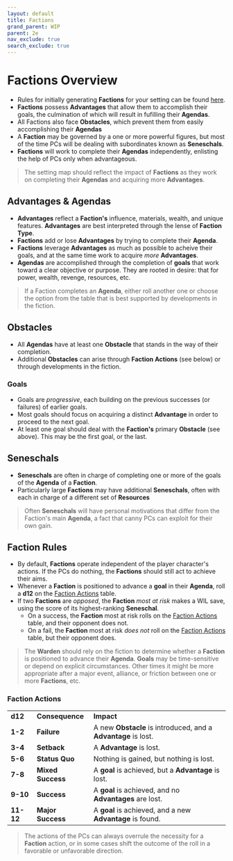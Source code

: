 ```yaml
---
layout: default
title: Factions
grand_parent: WIP
parent: 2e
nav_exclude: true
search_exclude: true
---
```


# Factions Overview
- Rules for initially generating **Factions** for your setting can be found [here](/wip/2e/setting#factions).
- **Factions** possess **Advantages** that allow them to accomplish their goals, the culmination of which will result in fufilling their **Agendas**.
- All Factions also face **Obstacles**, which prevent them from easily accomplishing their **Agendas**
- A **Faction** may be governed by a one or more powerful figures, but most of the time PCs will be dealing with subordinates known as **Seneschals**.
- **Factions** will work to complete their **Agendas** independently, enlisting the help of PCs only when advantageous.

> The setting map should reflect the impact of **Factions** as they work on completing their **Agendas** and acquiring more **Advantages**.

## Advantages & Agendas
- **Advantages** reflect a **Faction's** influence, materials, wealth, and unique features. **Advantages** are best interpreted through the lense of **Faction Type**.
- **Factions** add or lose **Advantages** by trying to complete their **Agenda**.
- **Factions** leverage **Advantages** as much as possible to acheive their goals, and at the same time work to acquire _more_ **Advantages**. 
- **Agendas** are accomplished through the completion of **goals** that work toward a clear objective or purpose. They are rooted in desire: that for power, wealth, revenge, resources, etc.

> If a Faction completes an **Agenda**, either roll another one or choose the option from the table that is best supported by developments in the fiction.

## Obstacles
- All **Agendas** have at least one **Obstacle** that stands in the way of their completion.  
- Additional **Obstacles** can arise through **Faction Actions** (see below) or through developments in the fiction.

### Goals
  - Goals are _progressive_, each building on the previous successes (or failures) of earlier goals.
  - Most goals should focus on acquiring a distinct **Advantage** in order to proceed to the next goal.
  - At least one goal should deal with the **Faction's** primary **Obstacle** (see above). This may be the first goal, or the last.

## Seneschals
- **Seneschals** are often in charge of completing one or more of the goals of the **Agenda** of a **Faction**.
- Particularly large **Factions** may have additional **Seneschals**, often with each in charge of a different set of **Resources**

> Often **Seneschals** will have personal motivations that differ from the Faction's main **Agenda**, a fact that canny PCs can exploit for their own gain.

## Faction Rules
- By default, **Factions** operate independent of the player character's actions. If the PCs do nothing, the **Factions** should still act to achieve their aims.
- Whenever a **Faction** is positioned to advance a **goal** in their **Agenda**, roll a **d12** on the [Faction Actions](#faction-actions) table. 
- If two **Factions** are _opposed_, the **Faction** _most at risk_ makes a WIL save, using the score of its highest-ranking **Seneschal**. 
  - On a success, the **Faction** most at risk rolls on the [Faction Actions](#faction-actions) table, and their opponent does not.
  - On a fail, the **Faction** most at risk _does not_ roll on the [Faction Actions](#faction-actions) table, but their opponent does.

> The **Warden** should rely on the fiction to determine whether a **Faction** is positioned to advance their **Agenda**. **Goals** may be time-sensitive or depend on explicit circumstances. Other times it might be more appropriate after a major event, alliance, or friction between one or more **Factions**, etc.

### Faction Actions

|           |                   |                                                                |
| --------- | ----------------- | -------------------------------------------------------------- |
| **d12**   | **Consequence**   | **Impact**                                                     |
| **1-2**   | **Failure**       | A new **Obstacle** is introduced, and a **Advantage** is lost. |
| **3-4**   | **Setback**       | A **Advantage** is lost.                                       |
| **5-6**   | **Status Quo**    | Nothing is gained, but nothing is lost.                        |
| **7-8**   | **Mixed Success** | A **goal** is achieved,  but a **Advantage** is lost.          |
| **9-10**  | **Success**       | A **goal** is achieved, and no **Advantages** are lost.        |
| **11-12** | **Major Success** | A **goal** is achieved, and a new **Advantage** is found.      |

> The actions of the PCs can always overrule the necessity for a **Faction** action, or in some cases shift the outcome of the roll in a favorable or unfavorable direction. 
